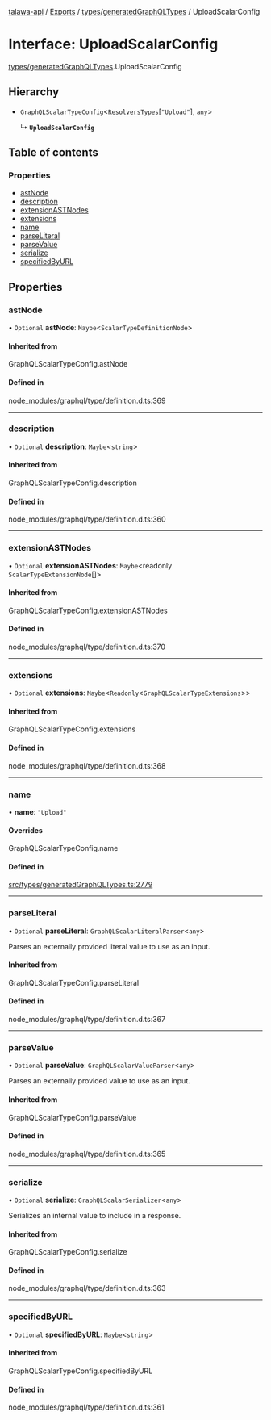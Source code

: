 [talawa-api](../README.md) / [Exports](../modules.md) / [types/generatedGraphQLTypes](../modules/types_generatedGraphQLTypes.md) / UploadScalarConfig

# Interface: UploadScalarConfig

[types/generatedGraphQLTypes](../modules/types_generatedGraphQLTypes.md).UploadScalarConfig

## Hierarchy

- `GraphQLScalarTypeConfig`\<[`ResolversTypes`](../modules/types_generatedGraphQLTypes.md#resolverstypes)[``"Upload"``], `any`\>

  ↳ **`UploadScalarConfig`**

## Table of contents

### Properties

- [astNode](types_generatedGraphQLTypes.UploadScalarConfig.md#astnode)
- [description](types_generatedGraphQLTypes.UploadScalarConfig.md#description)
- [extensionASTNodes](types_generatedGraphQLTypes.UploadScalarConfig.md#extensionastnodes)
- [extensions](types_generatedGraphQLTypes.UploadScalarConfig.md#extensions)
- [name](types_generatedGraphQLTypes.UploadScalarConfig.md#name)
- [parseLiteral](types_generatedGraphQLTypes.UploadScalarConfig.md#parseliteral)
- [parseValue](types_generatedGraphQLTypes.UploadScalarConfig.md#parsevalue)
- [serialize](types_generatedGraphQLTypes.UploadScalarConfig.md#serialize)
- [specifiedByURL](types_generatedGraphQLTypes.UploadScalarConfig.md#specifiedbyurl)

## Properties

### astNode

• `Optional` **astNode**: `Maybe`\<`ScalarTypeDefinitionNode`\>

#### Inherited from

GraphQLScalarTypeConfig.astNode

#### Defined in

node_modules/graphql/type/definition.d.ts:369

___

### description

• `Optional` **description**: `Maybe`\<`string`\>

#### Inherited from

GraphQLScalarTypeConfig.description

#### Defined in

node_modules/graphql/type/definition.d.ts:360

___

### extensionASTNodes

• `Optional` **extensionASTNodes**: `Maybe`\<readonly `ScalarTypeExtensionNode`[]\>

#### Inherited from

GraphQLScalarTypeConfig.extensionASTNodes

#### Defined in

node_modules/graphql/type/definition.d.ts:370

___

### extensions

• `Optional` **extensions**: `Maybe`\<`Readonly`\<`GraphQLScalarTypeExtensions`\>\>

#### Inherited from

GraphQLScalarTypeConfig.extensions

#### Defined in

node_modules/graphql/type/definition.d.ts:368

___

### name

• **name**: ``"Upload"``

#### Overrides

GraphQLScalarTypeConfig.name

#### Defined in

[src/types/generatedGraphQLTypes.ts:2779](https://github.com/Veer0x1/talawa-api/blob/4ede423/src/types/generatedGraphQLTypes.ts#L2779)

___

### parseLiteral

• `Optional` **parseLiteral**: `GraphQLScalarLiteralParser`\<`any`\>

Parses an externally provided literal value to use as an input.

#### Inherited from

GraphQLScalarTypeConfig.parseLiteral

#### Defined in

node_modules/graphql/type/definition.d.ts:367

___

### parseValue

• `Optional` **parseValue**: `GraphQLScalarValueParser`\<`any`\>

Parses an externally provided value to use as an input.

#### Inherited from

GraphQLScalarTypeConfig.parseValue

#### Defined in

node_modules/graphql/type/definition.d.ts:365

___

### serialize

• `Optional` **serialize**: `GraphQLScalarSerializer`\<`any`\>

Serializes an internal value to include in a response.

#### Inherited from

GraphQLScalarTypeConfig.serialize

#### Defined in

node_modules/graphql/type/definition.d.ts:363

___

### specifiedByURL

• `Optional` **specifiedByURL**: `Maybe`\<`string`\>

#### Inherited from

GraphQLScalarTypeConfig.specifiedByURL

#### Defined in

node_modules/graphql/type/definition.d.ts:361
